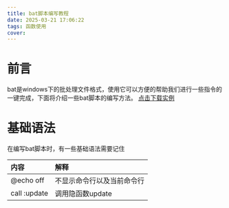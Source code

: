 ```yaml
---
title: bat脚本编写教程
date: 2025-03-21 17:06:22
tags: 函数使用
cover: 
---
```


# 前言
bat是windows下的批处理文件格式，使用它可以方便的帮助我们进行一些指令的一键完成，下面将介绍一些bat脚本的编写方法。
[点击下载实例](/download/update.bat)
# 基础语法
在编写bat脚本时，有一些基础语法需要记住
</br>

| 内容 | 解释 |
| :--- | :--- |
|@echo off|不显示命令行以及当前命令行|
|call :update|调用隐函数update|

